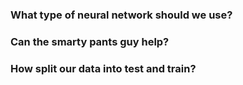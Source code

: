 ### What type of neural network should we use?


### Can the smarty pants guy help?

### How split our data into test and train?


